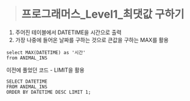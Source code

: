 ><h1>프로그래머스_Level1_최댓값 구하기</h1>
1. 주어진 테이블에서 DATETIME을 시간으로 출력
2. 가장 나중에 들어온 날짜를 구하는 것으로 큰값을 구하는 MAX를 활용

```MySQL
select MAX(DATETIME) as '시간'
from ANIMAL_INS
```
이전에 풀었던 코드 - LIMIT을 활용
```MySQL
SELECT DATETIME
FROM ANIMAL_INS
ORDER BY DATETIME DESC LIMIT 1;
```
